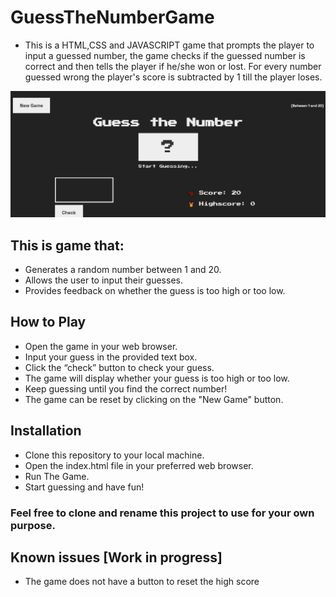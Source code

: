 # GuessTheNumberGame

- This is a HTML,CSS and JAVASCRIPT game that prompts the player to input a guessed number, the game checks if the guessed number is correct and then tells the player if he/she won or lost. For every number guessed wrong the player's score is subtracted by 1 till the player loses.

![Game Preview](<images/Screenshot 2024-02-10 103352.png>)

## This is game that:

- Generates a random number between 1 and 20.
- Allows the user to input their guesses.
- Provides feedback on whether the guess is too high or too low.

## How to Play

- Open the game in your web browser.
- Input your guess in the provided text box.
- Click the “check” button to check your guess.
- The game will display whether your guess is too high or too low.
- Keep guessing until you find the correct number!
- The game can be reset by clicking on the "New Game" button.

## Installation

- Clone this repository to your local machine.
- Open the index.html file in your preferred web browser.
- Run The Game.
- Start guessing and have fun!

### Feel free to clone and rename this project to use for your own purpose.

## Known issues [Work in progress]

- The game does not have a button to reset the high score
